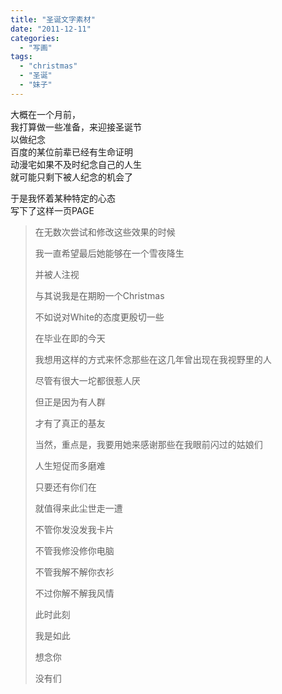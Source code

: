 ```yaml
---
title: "圣诞文字素材"
date: "2011-12-11"
categories: 
  - "写画"
tags: 
  - "christmas"
  - "圣诞"
  - "妹子"
---
```


大概在一个月前，  
我打算做一些准备，来迎接圣诞节  
以做纪念  
百度的某位前辈已经有生命证明  
动漫宅如果不及时纪念自己的人生  
就可能只剩下被人纪念的机会了  
  
于是我怀着某种特定的心态  
写下了这样一页PAGE

> 在无数次尝试和修改这些效果的时候
> 
> 我一直希望最后她能够在一个雪夜降生
> 
> 并被人注视
> 
> 与其说我是在期盼一个Christmas
> 
> 不如说对White的态度更殷切一些
> 
> 在毕业在即的今天
> 
> 我想用这样的方式来怀念那些在这几年曾出现在我视野里的人
> 
> 尽管有很大一坨都很惹人厌
> 
> 但正是因为有人群
> 
> 才有了真正的基友
> 
> 当然，重点是，我要用她来感谢那些在我眼前闪过的姑娘们
> 
> 人生短促而多磨难
> 
> 只要还有你们在
> 
> 就值得来此尘世走一遭
> 
> 不管你发没发我卡片
> 
> 不管我修没修你电脑
> 
> 不管我解不解你衣衫
> 
> 不过你解不解我风情
> 
> 此时此刻
> 
> 我是如此
> 
> 想念你
> 
> 没有们
